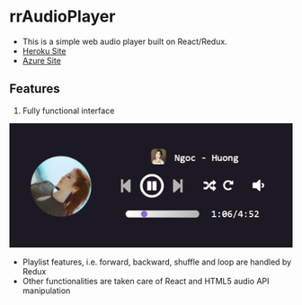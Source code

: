 
# rrAudioPlayer
+ This is a simple web audio player built on React/Redux.
+ [Heroku Site](https://rr-audio-player.herokuapp.com/#/)
+ [Azure Site](https://rraudioplayer.azurewebsites.net/#/)

## Features
1. Fully functional interface  
  
  ![alt text](./sample.png "sample")
  + Playlist features, i.e. forward, backward, shuffle and loop are handled by Redux
  + Other functionalities are taken care of React and HTML5 audio API manipulation
